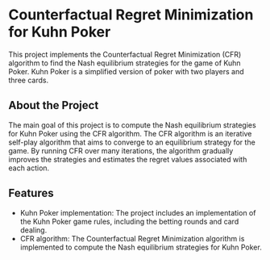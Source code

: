 # Counterfactual Regret Minimization for Kuhn Poker

This project implements the Counterfactual Regret Minimization (CFR) algorithm to find the Nash equilibrium strategies for the game of Kuhn Poker. Kuhn Poker is a simplified version of poker with two players and three cards.

## About the Project

The main goal of this project is to compute the Nash equilibrium strategies for Kuhn Poker using the CFR algorithm. The CFR algorithm is an iterative self-play algorithm that aims to converge to an equilibrium strategy for the game. By running CFR over many iterations, the algorithm gradually improves the strategies and estimates the regret values associated with each action.

## Features

- Kuhn Poker implementation: The project includes an implementation of the Kuhn Poker game rules, including the betting rounds and card dealing.
- CFR algorithm: The Counterfactual Regret Minimization algorithm is implemented to compute the Nash equilibrium strategies for Kuhn Poker.

